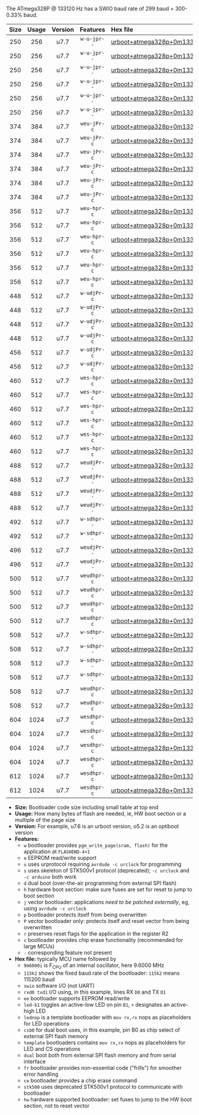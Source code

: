 The ATmega328P @ 133120 Hz has a SWIO baud rate of 299 baud = 300-0.33% baud.

|Size|Usage|Version|Features|Hex file|
|:-:|:-:|:-:|:-:|:--|
|250|256|u7.7|`w-u-jpr--`|[urboot+atmega328p+0m133120i++++0k3_swio_rxd0_txd1_led+b1.hex](https://raw.githubusercontent.com/stefanrueger/urboot.hex/main/mcus/atmega328p/internal_oscillator/fint+0m133120_Hz/br++++0k3_bps/urboot+atmega328p+0m133120i++++0k3_swio_rxd0_txd1_led+b1.hex)|
|250|256|u7.7|`w-u-jpr--`|[urboot+atmega328p+0m133120i++++0k3_swio_rxd0_txd1_led+b5.hex](https://raw.githubusercontent.com/stefanrueger/urboot.hex/main/mcus/atmega328p/internal_oscillator/fint+0m133120_Hz/br++++0k3_bps/urboot+atmega328p+0m133120i++++0k3_swio_rxd0_txd1_led+b5.hex)|
|250|256|u7.7|`w-u-jpr--`|[urboot+atmega328p+0m133120i++++0k3_swio_rxd0_txd1_led+d5.hex](https://raw.githubusercontent.com/stefanrueger/urboot.hex/main/mcus/atmega328p/internal_oscillator/fint+0m133120_Hz/br++++0k3_bps/urboot+atmega328p+0m133120i++++0k3_swio_rxd0_txd1_led+d5.hex)|
|250|256|u7.7|`w-u-jpr--`|[urboot+atmega328p+0m133120i++++0k3_swio_rxd0_txd1_led-b1.hex](https://raw.githubusercontent.com/stefanrueger/urboot.hex/main/mcus/atmega328p/internal_oscillator/fint+0m133120_Hz/br++++0k3_bps/urboot+atmega328p+0m133120i++++0k3_swio_rxd0_txd1_led-b1.hex)|
|250|256|u7.7|`w-u-jpr--`|[urboot+atmega328p+0m133120i++++0k3_swio_rxd0_txd1_led-d5.hex](https://raw.githubusercontent.com/stefanrueger/urboot.hex/main/mcus/atmega328p/internal_oscillator/fint+0m133120_Hz/br++++0k3_bps/urboot+atmega328p+0m133120i++++0k3_swio_rxd0_txd1_led-d5.hex)|
|250|256|u7.7|`w-u-jpr--`|[urboot+atmega328p+0m133120i++++0k3_swio_rxd0_txd1_lednop.hex](https://raw.githubusercontent.com/stefanrueger/urboot.hex/main/mcus/atmega328p/internal_oscillator/fint+0m133120_Hz/br++++0k3_bps/urboot+atmega328p+0m133120i++++0k3_swio_rxd0_txd1_lednop.hex)|
|374|384|u7.7|`weu-jPr-c`|[urboot+atmega328p+0m133120i++++0k3_swio_rxd0_txd1_ee_led+b1_fr_ce.hex](https://raw.githubusercontent.com/stefanrueger/urboot.hex/main/mcus/atmega328p/internal_oscillator/fint+0m133120_Hz/br++++0k3_bps/urboot+atmega328p+0m133120i++++0k3_swio_rxd0_txd1_ee_led+b1_fr_ce.hex)|
|374|384|u7.7|`weu-jPr-c`|[urboot+atmega328p+0m133120i++++0k3_swio_rxd0_txd1_ee_led+b5_fr_ce.hex](https://raw.githubusercontent.com/stefanrueger/urboot.hex/main/mcus/atmega328p/internal_oscillator/fint+0m133120_Hz/br++++0k3_bps/urboot+atmega328p+0m133120i++++0k3_swio_rxd0_txd1_ee_led+b5_fr_ce.hex)|
|374|384|u7.7|`weu-jPr-c`|[urboot+atmega328p+0m133120i++++0k3_swio_rxd0_txd1_ee_led+d5_fr_ce.hex](https://raw.githubusercontent.com/stefanrueger/urboot.hex/main/mcus/atmega328p/internal_oscillator/fint+0m133120_Hz/br++++0k3_bps/urboot+atmega328p+0m133120i++++0k3_swio_rxd0_txd1_ee_led+d5_fr_ce.hex)|
|374|384|u7.7|`weu-jPr-c`|[urboot+atmega328p+0m133120i++++0k3_swio_rxd0_txd1_ee_led-b1_fr_ce.hex](https://raw.githubusercontent.com/stefanrueger/urboot.hex/main/mcus/atmega328p/internal_oscillator/fint+0m133120_Hz/br++++0k3_bps/urboot+atmega328p+0m133120i++++0k3_swio_rxd0_txd1_ee_led-b1_fr_ce.hex)|
|374|384|u7.7|`weu-jPr-c`|[urboot+atmega328p+0m133120i++++0k3_swio_rxd0_txd1_ee_led-d5_fr_ce.hex](https://raw.githubusercontent.com/stefanrueger/urboot.hex/main/mcus/atmega328p/internal_oscillator/fint+0m133120_Hz/br++++0k3_bps/urboot+atmega328p+0m133120i++++0k3_swio_rxd0_txd1_ee_led-d5_fr_ce.hex)|
|374|384|u7.7|`weu-jPr-c`|[urboot+atmega328p+0m133120i++++0k3_swio_rxd0_txd1_ee_lednop_fr_ce.hex](https://raw.githubusercontent.com/stefanrueger/urboot.hex/main/mcus/atmega328p/internal_oscillator/fint+0m133120_Hz/br++++0k3_bps/urboot+atmega328p+0m133120i++++0k3_swio_rxd0_txd1_ee_lednop_fr_ce.hex)|
|356|512|u7.7|`weu-hpr-c`|[urboot+atmega328p+0m133120i++++0k3_swio_rxd0_txd1_ee_led+b1_fr_ce_hw.hex](https://raw.githubusercontent.com/stefanrueger/urboot.hex/main/mcus/atmega328p/internal_oscillator/fint+0m133120_Hz/br++++0k3_bps/urboot+atmega328p+0m133120i++++0k3_swio_rxd0_txd1_ee_led+b1_fr_ce_hw.hex)|
|356|512|u7.7|`weu-hpr-c`|[urboot+atmega328p+0m133120i++++0k3_swio_rxd0_txd1_ee_led+b5_fr_ce_hw.hex](https://raw.githubusercontent.com/stefanrueger/urboot.hex/main/mcus/atmega328p/internal_oscillator/fint+0m133120_Hz/br++++0k3_bps/urboot+atmega328p+0m133120i++++0k3_swio_rxd0_txd1_ee_led+b5_fr_ce_hw.hex)|
|356|512|u7.7|`weu-hpr-c`|[urboot+atmega328p+0m133120i++++0k3_swio_rxd0_txd1_ee_led+d5_fr_ce_hw.hex](https://raw.githubusercontent.com/stefanrueger/urboot.hex/main/mcus/atmega328p/internal_oscillator/fint+0m133120_Hz/br++++0k3_bps/urboot+atmega328p+0m133120i++++0k3_swio_rxd0_txd1_ee_led+d5_fr_ce_hw.hex)|
|356|512|u7.7|`weu-hpr-c`|[urboot+atmega328p+0m133120i++++0k3_swio_rxd0_txd1_ee_led-b1_fr_ce_hw.hex](https://raw.githubusercontent.com/stefanrueger/urboot.hex/main/mcus/atmega328p/internal_oscillator/fint+0m133120_Hz/br++++0k3_bps/urboot+atmega328p+0m133120i++++0k3_swio_rxd0_txd1_ee_led-b1_fr_ce_hw.hex)|
|356|512|u7.7|`weu-hpr-c`|[urboot+atmega328p+0m133120i++++0k3_swio_rxd0_txd1_ee_led-d5_fr_ce_hw.hex](https://raw.githubusercontent.com/stefanrueger/urboot.hex/main/mcus/atmega328p/internal_oscillator/fint+0m133120_Hz/br++++0k3_bps/urboot+atmega328p+0m133120i++++0k3_swio_rxd0_txd1_ee_led-d5_fr_ce_hw.hex)|
|356|512|u7.7|`weu-hpr-c`|[urboot+atmega328p+0m133120i++++0k3_swio_rxd0_txd1_ee_lednop_fr_ce_hw.hex](https://raw.githubusercontent.com/stefanrueger/urboot.hex/main/mcus/atmega328p/internal_oscillator/fint+0m133120_Hz/br++++0k3_bps/urboot+atmega328p+0m133120i++++0k3_swio_rxd0_txd1_ee_lednop_fr_ce_hw.hex)|
|448|512|u7.7|`w-udjPr-c`|[urboot+atmega328p+0m133120i++++0k3_swio_rxd0_txd1_led+b1_csb0_dual_fr_ce.hex](https://raw.githubusercontent.com/stefanrueger/urboot.hex/main/mcus/atmega328p/internal_oscillator/fint+0m133120_Hz/br++++0k3_bps/urboot+atmega328p+0m133120i++++0k3_swio_rxd0_txd1_led+b1_csb0_dual_fr_ce.hex)|
|448|512|u7.7|`w-udjPr-c`|[urboot+atmega328p+0m133120i++++0k3_swio_rxd0_txd1_led+d5_csb0_dual_fr_ce.hex](https://raw.githubusercontent.com/stefanrueger/urboot.hex/main/mcus/atmega328p/internal_oscillator/fint+0m133120_Hz/br++++0k3_bps/urboot+atmega328p+0m133120i++++0k3_swio_rxd0_txd1_led+d5_csb0_dual_fr_ce.hex)|
|448|512|u7.7|`w-udjPr-c`|[urboot+atmega328p+0m133120i++++0k3_swio_rxd0_txd1_led-b1_csb0_dual_fr_ce.hex](https://raw.githubusercontent.com/stefanrueger/urboot.hex/main/mcus/atmega328p/internal_oscillator/fint+0m133120_Hz/br++++0k3_bps/urboot+atmega328p+0m133120i++++0k3_swio_rxd0_txd1_led-b1_csb0_dual_fr_ce.hex)|
|448|512|u7.7|`w-udjPr-c`|[urboot+atmega328p+0m133120i++++0k3_swio_rxd0_txd1_led-d5_csb0_dual_fr_ce.hex](https://raw.githubusercontent.com/stefanrueger/urboot.hex/main/mcus/atmega328p/internal_oscillator/fint+0m133120_Hz/br++++0k3_bps/urboot+atmega328p+0m133120i++++0k3_swio_rxd0_txd1_led-d5_csb0_dual_fr_ce.hex)|
|456|512|u7.7|`w-udjPr-c`|[urboot+atmega328p+0m133120i++++0k3_swio_rxd0_txd1_led+b1_csd5_dual_fr_ce.hex](https://raw.githubusercontent.com/stefanrueger/urboot.hex/main/mcus/atmega328p/internal_oscillator/fint+0m133120_Hz/br++++0k3_bps/urboot+atmega328p+0m133120i++++0k3_swio_rxd0_txd1_led+b1_csd5_dual_fr_ce.hex)|
|456|512|u7.7|`w-udjPr-c`|[urboot+atmega328p+0m133120i++++0k3_swio_rxd0_txd1_template_dual_fr_ce.hex](https://raw.githubusercontent.com/stefanrueger/urboot.hex/main/mcus/atmega328p/internal_oscillator/fint+0m133120_Hz/br++++0k3_bps/urboot+atmega328p+0m133120i++++0k3_swio_rxd0_txd1_template_dual_fr_ce.hex)|
|460|512|u7.7|`wes-hpr-c`|[urboot+atmega328p+0m133120i++++0k3_swio_rxd0_txd1_ee_led+b1_fr_ce_stk500_hw.hex](https://raw.githubusercontent.com/stefanrueger/urboot.hex/main/mcus/atmega328p/internal_oscillator/fint+0m133120_Hz/br++++0k3_bps/urboot+atmega328p+0m133120i++++0k3_swio_rxd0_txd1_ee_led+b1_fr_ce_stk500_hw.hex)|
|460|512|u7.7|`wes-hpr-c`|[urboot+atmega328p+0m133120i++++0k3_swio_rxd0_txd1_ee_led+b5_fr_ce_stk500_hw.hex](https://raw.githubusercontent.com/stefanrueger/urboot.hex/main/mcus/atmega328p/internal_oscillator/fint+0m133120_Hz/br++++0k3_bps/urboot+atmega328p+0m133120i++++0k3_swio_rxd0_txd1_ee_led+b5_fr_ce_stk500_hw.hex)|
|460|512|u7.7|`wes-hpr-c`|[urboot+atmega328p+0m133120i++++0k3_swio_rxd0_txd1_ee_led+d5_fr_ce_stk500_hw.hex](https://raw.githubusercontent.com/stefanrueger/urboot.hex/main/mcus/atmega328p/internal_oscillator/fint+0m133120_Hz/br++++0k3_bps/urboot+atmega328p+0m133120i++++0k3_swio_rxd0_txd1_ee_led+d5_fr_ce_stk500_hw.hex)|
|460|512|u7.7|`wes-hpr-c`|[urboot+atmega328p+0m133120i++++0k3_swio_rxd0_txd1_ee_led-b1_fr_ce_stk500_hw.hex](https://raw.githubusercontent.com/stefanrueger/urboot.hex/main/mcus/atmega328p/internal_oscillator/fint+0m133120_Hz/br++++0k3_bps/urboot+atmega328p+0m133120i++++0k3_swio_rxd0_txd1_ee_led-b1_fr_ce_stk500_hw.hex)|
|460|512|u7.7|`wes-hpr-c`|[urboot+atmega328p+0m133120i++++0k3_swio_rxd0_txd1_ee_led-d5_fr_ce_stk500_hw.hex](https://raw.githubusercontent.com/stefanrueger/urboot.hex/main/mcus/atmega328p/internal_oscillator/fint+0m133120_Hz/br++++0k3_bps/urboot+atmega328p+0m133120i++++0k3_swio_rxd0_txd1_ee_led-d5_fr_ce_stk500_hw.hex)|
|460|512|u7.7|`wes-hpr-c`|[urboot+atmega328p+0m133120i++++0k3_swio_rxd0_txd1_ee_lednop_fr_ce_stk500_hw.hex](https://raw.githubusercontent.com/stefanrueger/urboot.hex/main/mcus/atmega328p/internal_oscillator/fint+0m133120_Hz/br++++0k3_bps/urboot+atmega328p+0m133120i++++0k3_swio_rxd0_txd1_ee_lednop_fr_ce_stk500_hw.hex)|
|488|512|u7.7|`weudjPr--`|[urboot+atmega328p+0m133120i++++0k3_swio_rxd0_txd1_ee_led+b1_csb0_dual_fr.hex](https://raw.githubusercontent.com/stefanrueger/urboot.hex/main/mcus/atmega328p/internal_oscillator/fint+0m133120_Hz/br++++0k3_bps/urboot+atmega328p+0m133120i++++0k3_swio_rxd0_txd1_ee_led+b1_csb0_dual_fr.hex)|
|488|512|u7.7|`weudjPr--`|[urboot+atmega328p+0m133120i++++0k3_swio_rxd0_txd1_ee_led+d5_csb0_dual_fr.hex](https://raw.githubusercontent.com/stefanrueger/urboot.hex/main/mcus/atmega328p/internal_oscillator/fint+0m133120_Hz/br++++0k3_bps/urboot+atmega328p+0m133120i++++0k3_swio_rxd0_txd1_ee_led+d5_csb0_dual_fr.hex)|
|488|512|u7.7|`weudjPr--`|[urboot+atmega328p+0m133120i++++0k3_swio_rxd0_txd1_ee_led-b1_csb0_dual_fr.hex](https://raw.githubusercontent.com/stefanrueger/urboot.hex/main/mcus/atmega328p/internal_oscillator/fint+0m133120_Hz/br++++0k3_bps/urboot+atmega328p+0m133120i++++0k3_swio_rxd0_txd1_ee_led-b1_csb0_dual_fr.hex)|
|488|512|u7.7|`weudjPr--`|[urboot+atmega328p+0m133120i++++0k3_swio_rxd0_txd1_ee_led-d5_csb0_dual_fr.hex](https://raw.githubusercontent.com/stefanrueger/urboot.hex/main/mcus/atmega328p/internal_oscillator/fint+0m133120_Hz/br++++0k3_bps/urboot+atmega328p+0m133120i++++0k3_swio_rxd0_txd1_ee_led-d5_csb0_dual_fr.hex)|
|492|512|u7.7|`w-sdhpr--`|[urboot+atmega328p+0m133120i++++0k3_swio_rxd0_txd1_led+b1_csd5_dual_stk500_hw.hex](https://raw.githubusercontent.com/stefanrueger/urboot.hex/main/mcus/atmega328p/internal_oscillator/fint+0m133120_Hz/br++++0k3_bps/urboot+atmega328p+0m133120i++++0k3_swio_rxd0_txd1_led+b1_csd5_dual_stk500_hw.hex)|
|492|512|u7.7|`w-sdhpr--`|[urboot+atmega328p+0m133120i++++0k3_swio_rxd0_txd1_template_dual_stk500_hw.hex](https://raw.githubusercontent.com/stefanrueger/urboot.hex/main/mcus/atmega328p/internal_oscillator/fint+0m133120_Hz/br++++0k3_bps/urboot+atmega328p+0m133120i++++0k3_swio_rxd0_txd1_template_dual_stk500_hw.hex)|
|496|512|u7.7|`weudjPr--`|[urboot+atmega328p+0m133120i++++0k3_swio_rxd0_txd1_ee_led+b1_csd5_dual_fr.hex](https://raw.githubusercontent.com/stefanrueger/urboot.hex/main/mcus/atmega328p/internal_oscillator/fint+0m133120_Hz/br++++0k3_bps/urboot+atmega328p+0m133120i++++0k3_swio_rxd0_txd1_ee_led+b1_csd5_dual_fr.hex)|
|496|512|u7.7|`weudjPr--`|[urboot+atmega328p+0m133120i++++0k3_swio_rxd0_txd1_ee_template_dual_fr.hex](https://raw.githubusercontent.com/stefanrueger/urboot.hex/main/mcus/atmega328p/internal_oscillator/fint+0m133120_Hz/br++++0k3_bps/urboot+atmega328p+0m133120i++++0k3_swio_rxd0_txd1_ee_template_dual_fr.hex)|
|500|512|u7.7|`weudhpr-c`|[urboot+atmega328p+0m133120i++++0k3_swio_rxd0_txd1_ee_led+b1_csb0_dual_fr_ce_hw.hex](https://raw.githubusercontent.com/stefanrueger/urboot.hex/main/mcus/atmega328p/internal_oscillator/fint+0m133120_Hz/br++++0k3_bps/urboot+atmega328p+0m133120i++++0k3_swio_rxd0_txd1_ee_led+b1_csb0_dual_fr_ce_hw.hex)|
|500|512|u7.7|`weudhpr-c`|[urboot+atmega328p+0m133120i++++0k3_swio_rxd0_txd1_ee_led+d5_csb0_dual_fr_ce_hw.hex](https://raw.githubusercontent.com/stefanrueger/urboot.hex/main/mcus/atmega328p/internal_oscillator/fint+0m133120_Hz/br++++0k3_bps/urboot+atmega328p+0m133120i++++0k3_swio_rxd0_txd1_ee_led+d5_csb0_dual_fr_ce_hw.hex)|
|500|512|u7.7|`weudhpr-c`|[urboot+atmega328p+0m133120i++++0k3_swio_rxd0_txd1_ee_led-b1_csb0_dual_fr_ce_hw.hex](https://raw.githubusercontent.com/stefanrueger/urboot.hex/main/mcus/atmega328p/internal_oscillator/fint+0m133120_Hz/br++++0k3_bps/urboot+atmega328p+0m133120i++++0k3_swio_rxd0_txd1_ee_led-b1_csb0_dual_fr_ce_hw.hex)|
|500|512|u7.7|`weudhpr-c`|[urboot+atmega328p+0m133120i++++0k3_swio_rxd0_txd1_ee_led-d5_csb0_dual_fr_ce_hw.hex](https://raw.githubusercontent.com/stefanrueger/urboot.hex/main/mcus/atmega328p/internal_oscillator/fint+0m133120_Hz/br++++0k3_bps/urboot+atmega328p+0m133120i++++0k3_swio_rxd0_txd1_ee_led-d5_csb0_dual_fr_ce_hw.hex)|
|508|512|u7.7|`w-sdhpr--`|[urboot+atmega328p+0m133120i++++0k3_swio_rxd0_txd1_led+b1_csb0_dual_fr_stk500_hw.hex](https://raw.githubusercontent.com/stefanrueger/urboot.hex/main/mcus/atmega328p/internal_oscillator/fint+0m133120_Hz/br++++0k3_bps/urboot+atmega328p+0m133120i++++0k3_swio_rxd0_txd1_led+b1_csb0_dual_fr_stk500_hw.hex)|
|508|512|u7.7|`w-sdhpr--`|[urboot+atmega328p+0m133120i++++0k3_swio_rxd0_txd1_led+d5_csb0_dual_fr_stk500_hw.hex](https://raw.githubusercontent.com/stefanrueger/urboot.hex/main/mcus/atmega328p/internal_oscillator/fint+0m133120_Hz/br++++0k3_bps/urboot+atmega328p+0m133120i++++0k3_swio_rxd0_txd1_led+d5_csb0_dual_fr_stk500_hw.hex)|
|508|512|u7.7|`w-sdhpr--`|[urboot+atmega328p+0m133120i++++0k3_swio_rxd0_txd1_led-b1_csb0_dual_fr_stk500_hw.hex](https://raw.githubusercontent.com/stefanrueger/urboot.hex/main/mcus/atmega328p/internal_oscillator/fint+0m133120_Hz/br++++0k3_bps/urboot+atmega328p+0m133120i++++0k3_swio_rxd0_txd1_led-b1_csb0_dual_fr_stk500_hw.hex)|
|508|512|u7.7|`w-sdhpr--`|[urboot+atmega328p+0m133120i++++0k3_swio_rxd0_txd1_led-d5_csb0_dual_fr_stk500_hw.hex](https://raw.githubusercontent.com/stefanrueger/urboot.hex/main/mcus/atmega328p/internal_oscillator/fint+0m133120_Hz/br++++0k3_bps/urboot+atmega328p+0m133120i++++0k3_swio_rxd0_txd1_led-d5_csb0_dual_fr_stk500_hw.hex)|
|508|512|u7.7|`weudhpr-c`|[urboot+atmega328p+0m133120i++++0k3_swio_rxd0_txd1_ee_led+b1_csd5_dual_fr_ce_hw.hex](https://raw.githubusercontent.com/stefanrueger/urboot.hex/main/mcus/atmega328p/internal_oscillator/fint+0m133120_Hz/br++++0k3_bps/urboot+atmega328p+0m133120i++++0k3_swio_rxd0_txd1_ee_led+b1_csd5_dual_fr_ce_hw.hex)|
|508|512|u7.7|`weudhpr-c`|[urboot+atmega328p+0m133120i++++0k3_swio_rxd0_txd1_ee_template_dual_fr_ce_hw.hex](https://raw.githubusercontent.com/stefanrueger/urboot.hex/main/mcus/atmega328p/internal_oscillator/fint+0m133120_Hz/br++++0k3_bps/urboot+atmega328p+0m133120i++++0k3_swio_rxd0_txd1_ee_template_dual_fr_ce_hw.hex)|
|604|1024|u7.7|`wesdhpr-c`|[urboot+atmega328p+0m133120i++++0k3_swio_rxd0_txd1_ee_led+b1_csb0_dual_fr_ce_stk500_hw.hex](https://raw.githubusercontent.com/stefanrueger/urboot.hex/main/mcus/atmega328p/internal_oscillator/fint+0m133120_Hz/br++++0k3_bps/urboot+atmega328p+0m133120i++++0k3_swio_rxd0_txd1_ee_led+b1_csb0_dual_fr_ce_stk500_hw.hex)|
|604|1024|u7.7|`wesdhpr-c`|[urboot+atmega328p+0m133120i++++0k3_swio_rxd0_txd1_ee_led+d5_csb0_dual_fr_ce_stk500_hw.hex](https://raw.githubusercontent.com/stefanrueger/urboot.hex/main/mcus/atmega328p/internal_oscillator/fint+0m133120_Hz/br++++0k3_bps/urboot+atmega328p+0m133120i++++0k3_swio_rxd0_txd1_ee_led+d5_csb0_dual_fr_ce_stk500_hw.hex)|
|604|1024|u7.7|`wesdhpr-c`|[urboot+atmega328p+0m133120i++++0k3_swio_rxd0_txd1_ee_led-b1_csb0_dual_fr_ce_stk500_hw.hex](https://raw.githubusercontent.com/stefanrueger/urboot.hex/main/mcus/atmega328p/internal_oscillator/fint+0m133120_Hz/br++++0k3_bps/urboot+atmega328p+0m133120i++++0k3_swio_rxd0_txd1_ee_led-b1_csb0_dual_fr_ce_stk500_hw.hex)|
|604|1024|u7.7|`wesdhpr-c`|[urboot+atmega328p+0m133120i++++0k3_swio_rxd0_txd1_ee_led-d5_csb0_dual_fr_ce_stk500_hw.hex](https://raw.githubusercontent.com/stefanrueger/urboot.hex/main/mcus/atmega328p/internal_oscillator/fint+0m133120_Hz/br++++0k3_bps/urboot+atmega328p+0m133120i++++0k3_swio_rxd0_txd1_ee_led-d5_csb0_dual_fr_ce_stk500_hw.hex)|
|612|1024|u7.7|`wesdhpr-c`|[urboot+atmega328p+0m133120i++++0k3_swio_rxd0_txd1_ee_led+b1_csd5_dual_fr_ce_stk500_hw.hex](https://raw.githubusercontent.com/stefanrueger/urboot.hex/main/mcus/atmega328p/internal_oscillator/fint+0m133120_Hz/br++++0k3_bps/urboot+atmega328p+0m133120i++++0k3_swio_rxd0_txd1_ee_led+b1_csd5_dual_fr_ce_stk500_hw.hex)|
|612|1024|u7.7|`wesdhpr-c`|[urboot+atmega328p+0m133120i++++0k3_swio_rxd0_txd1_ee_template_dual_fr_ce_stk500_hw.hex](https://raw.githubusercontent.com/stefanrueger/urboot.hex/main/mcus/atmega328p/internal_oscillator/fint+0m133120_Hz/br++++0k3_bps/urboot+atmega328p+0m133120i++++0k3_swio_rxd0_txd1_ee_template_dual_fr_ce_stk500_hw.hex)|

- **Size:** Bootloader code size including small table at top end
- **Usage:** How many bytes of flash are needed, ie, HW boot section or a multiple of the page size
- **Version:** For example, u7.6 is an urboot version, o5.2 is an optiboot version
- **Features:**
  + `w` bootloader provides `pgm_write_page(sram, flash)` for the application at `FLASHEND-4+1`
  + `e` EEPROM read/write support
  + `u` uses urprotocol requiring `avrdude -c urclock` for programming
  + `s` uses skeleton of STK500v1 protocol (deprecated); `-c urclock` and `-c arduino` both work
  + `d` dual boot (over-the-air programming from external SPI flash)
  + `h` hardware boot section: make sure fuses are set for reset to jump to boot section
  + `j` vector bootloader: applications *need to be patched externally*, eg, using `avrdude -c urclock`
  + `p` bootloader protects itself from being overwritten
  + `P` vector bootloader only: protects itself and reset vector from being overwritten
  + `r` preserves reset flags for the application in the register R2
  + `c` bootloader provides chip erase functionality (recommended for large MCUs)
  + `-` corresponding feature not present
- **Hex file:** typically MCU name followed by
  + `9m6000i` is F<sub>CPU</sub> of an internal oscillator, here 9.6000 MHz
  + `115k2` shows the fixed baud rate of the bootloader: `115k2` means 115200 baud
  + `swio` software I/O (not UART)
  + `rxd0 txd1` I/O using, in this example, lines RX `D0` and TX `D1`
  + `ee` bootloader supports EEPROM read/write
  + `led-b1` toggles an active-low LED on pin `B1`, `+` designates an active-high LED
  + `lednop` is a template bootloader with `mov rx,rx` nops as placeholders for LED operations
  + `csb0` for dual boot uses, in this example, pin B0 as chip select of external SPI flash memory
  + `template` bootloaders contains `mov rx,rx` nops as placeholders for LED and CS operations
  + `dual` boot both from external SPI flash memory and from serial interface
  + `fr` bootloader provides non-essential code ("frills") for smoother error handling
  + `ce` bootloader provides a chip erase command
  + `stk500` uses deprecated STK500v1 protocol to communicate with bootloader
  + `hw` hardware supported bootloader: set fuses to jump to the HW boot section, not to reset vector
